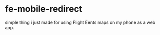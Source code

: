 # fe-mobile-redirect
simple thing i just made for using Flight Eents maps on my phone as a web app. 
